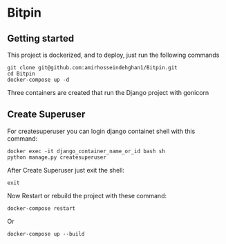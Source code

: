 # Bitpin

## Getting started
This project is dockerized, and to deploy, just run the following commands
```
git clone git@github.com:amirhosseindehghan1/Bitpin.git
cd Bitpin
docker-compose up -d
```
Three containers are created that run the Django project with gonicorn

## Create Superuser
For createsuperuser you can login django containet shell with this command:
```
docker exec -it django_container_name_or_id bash sh
python manage.py createsuperuser
```
After Create Superuser just exit the shell:
```
exit
```
Now Restart or rebuild the project with these command:

```
docker-compose restart
```
Or
```
docker-compose up --build
```
